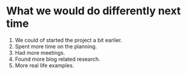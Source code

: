 # What we would do differently next time

1. We could of started the project a bit earlier.
2. Spent more time on the planning.
3. Had more meetings.
4. Found more blog related research.
5. More real life examples.